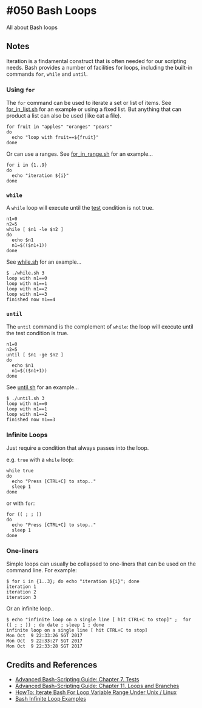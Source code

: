 # #050 Bash Loops

All about Bash loops


## Notes

Iteration is a findamental construct that is often needed for our scripting needs.
Bash provides a number of facilities for loops, including the
built-in commands `for`, `while` and `until`.

### Using `for`

The `for` command can be used to iterate a set or list of items.
See [for_in_list.sh](./for_in_list.sh) for an example or using a fixed list.
But anything that can product a list can also be used (like cat a file).

```
for fruit in "apples" "oranges" "pears"
do
  echo "loop with fruit==${fruit}"
done
```

Or can use a ranges.
See [for_in_range.sh](./for_in_range.sh) for an example...

```
for i in {1..9}
do
  echo "iteration ${i}"
done
```

### `while`

A `while` loop will execute until the [test](http://tldp.org/LDP/abs/html/tests.html) condition is not true.

```
n1=0
n2=5
while [ $n1 -le $n2 ]
do
  echo $n1
  n1=$(($n1+1))
done
```

See [while.sh](./while.sh) for an example...

```
$ ./while.sh 3
loop with n1==0
loop with n1==1
loop with n1==2
loop with n1==3
finished now n1==4

```

### `until`

The `until` command is the complement of `while`: the loop will execute until the test condition is true.

```
n1=0
n2=5
until [ $n1 -ge $n2 ]
do
  echo $n1
  n1=$(($n1+1))
done
```

See [until.sh](./until.sh) for an example...

```
$ ./until.sh 3
loop with n1==0
loop with n1==1
loop with n1==2
finished now n1==3
```

### Infinite Loops

Just require a condition that always passes into the loop.

e.g. `true` with a `while` loop:

```
while true
do
  echo "Press [CTRL+C] to stop.."
  sleep 1
done
```

or with `for`:

```
for (( ; ; ))
do
  echo "Press [CTRL+C] to stop.."
  sleep 1
done
```

### One-liners

Simple loops can usually be collapsed to one-liners that can be used on the command line.
For example:

```
$ for i in {1..3}; do echo "iteration ${i}"; done
iteration 1
iteration 2
iteration 3
```

Or an infinite loop..

```
$ echo "infinite loop on a single line [ hit CTRL+C to stop]" ;  for (( ; ; )) ; do date ; sleep 1 ; done
infinite loop on a single line [ hit CTRL+C to stop]
Mon Oct  9 22:33:26 SGT 2017
Mon Oct  9 22:33:27 SGT 2017
Mon Oct  9 22:33:28 SGT 2017
```

## Credits and References
* [Advanced Bash-Scripting Guide: Chapter 7. Tests](http://tldp.org/LDP/abs/html/tests.html)
* [Advanced Bash-Scripting Guide: Chapter 11. Loops and Branches](http://tldp.org/LDP/abs/html/loops.html)
* [HowTo: Iterate Bash For Loop Variable Range Under Unix / Linux](https://www.cyberciti.biz/faq/unix-linux-iterate-over-a-variable-range-of-numbers-in-bash/)
* [Bash Infinite Loop Examples](https://www.cyberciti.biz/faq/bash-infinite-loop/)
